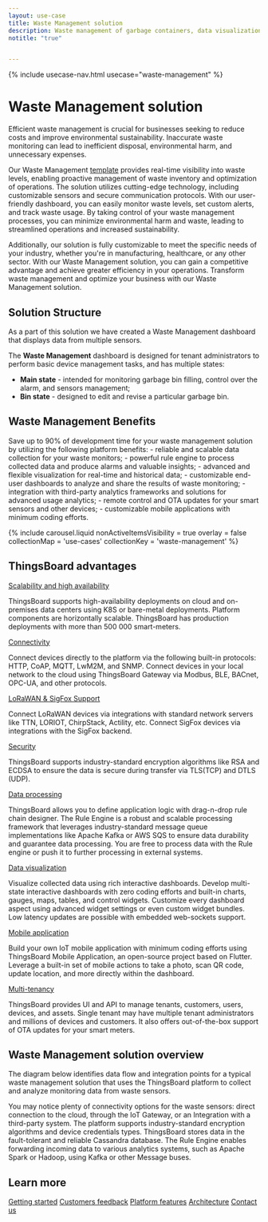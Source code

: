 ```yaml
---
layout: use-case
title: Waste Management solution
description: Waste management of garbage containers, data visualization, and device management with the ThingsBoard IoT Platform
notitle: "true"


---
```


{% include usecase-nav.html usecase="waste-management" %}

<h1 class="usecase-title">Waste Management solution</h1>

Efficient waste management is crucial for businesses seeking to reduce costs and improve environmental sustainability. Inaccurate waste monitoring can lead to inefficient disposal, environmental harm, and unnecessary expenses.
 
Our Waste Management <a href="/docs/paas/solution-templates/waste-management/">template</a> provides real-time visibility into waste levels, enabling proactive management of waste inventory and optimization of operations. The solution utilizes cutting-edge technology, including customizable sensors and secure communication protocols. With our user-friendly dashboard, you can easily monitor waste levels, set custom alerts, and track waste usage. By taking control of your waste management processes, you can minimize environmental harm and waste, leading to streamlined operations and increased sustainability.

Additionally, our solution is fully customizable to meet the specific needs of your industry, whether you're in manufacturing, healthcare, or any other sector. With our Waste Management solution, you can gain a competitive advantage and achieve greater efficiency in your operations. Transform waste management and optimize your business with our Waste Management solution.


<h2>Solution Structure</h2>

As a part of this solution we have created a Waste Management dashboard that displays data from multiple sensors.

The **Waste Management** dashboard is designed for tenant administrators to perform basic device management tasks, and has multiple states:
- **Main state** - intended for monitoring garbage bin filling, control over the alarm, and sensors management;
- **Bin state** - designed to edit and revise a particular garbage bin.


<h2>Waste Management Benefits</h2>
Save up to 90% of development time for your waste management solution by utilizing the following platform benefits:
- reliable and scalable data collection for your waste monitors;
- powerful rule engine to process collected data and produce alarms and valuable insights;
- advanced and flexible visualization for real-time and historical data;
- customizable end-user dashboards to analyze and share the results of waste monitoring;
- integration with third-party analytics frameworks and solutions for advanced usage analytics;
- remote control and OTA updates for your smart sensors and other devices;
- customizable mobile applications with minimum coding efforts.

{% include carousel.liquid nonActiveItemsVisibility = true overlay = false collectionMap = 'use-cases' collectionKey = 'waste-management' %}

## ThingsBoard advantages
<section class="usecase-advantages">
    <div class="usecase-background">
        <div class="bottom-features1"></div><div class="bottom-features2"></div><div class="small11"></div><div class="small12"></div>
    </div>
    <div class="cards row">
        <div class="col-lg-6">
            <div class="block">
                <object data="/images/microservices-icon.svg"></object>
                <div>
                    <a class="title" href="/docs/reference/msa/">Scalability and high availability</a>
                    <p>ThingsBoard supports high-availability deployments on cloud and on-premises data centers using K8S or bare-metal deployments. Platform components are horizontally scalable. ThingsBoard has production deployments with more than 500 000 smart-meters.</p>
                </div>
            </div>
        </div>
        <div class="col-lg-6">
            <div class="block">
                <object data="/images/telemetry-icon.svg"></object>
                <div>
                    <a class="title" href="/docs/getting-started-guides/connectivity/">Connectivity</a>
                    <p>Connect devices directly to the platform via the following built-in protocols: HTTP, CoAP, MQTT, LwM2M, and SNMP. Connect devices in your local network to the cloud using ThingsBoard Gateway via Modbus, BLE, BACnet, OPC-UA, and other protocols.</p>
                </div>
            </div>
        </div>
        <div class="col-lg-6">
            <div class="block">
                <object data="/images/integration-icon.svg"></object>
                <div>
                    <a class="title" href="/docs/user-guide/integrations/">LoRaWAN & SigFox Support</a>
                    <p>Connect LoRaWAN devices via integrations with standard network servers like TTN, LORIOT, ChirpStack, Actility, etc. Connect SigFox devices via integrations with the SigFox backend.</p>
                </div>
            </div>
        </div>
        <div class="col-lg-6">
            <div class="block">
                <object data="/images/security-icon.svg"></object>
                <div>
                    <a class="title" href="/docs/pe/user-guide/ssl/http-over-ssl/">Security</a>
                    <p>ThingsBoard supports industry-standard encryption algorithms like RSA and ECDSA to ensure the data is secure during transfer via TLS(TCP) and DTLS (UDP).</p>
                </div>
            </div>
        </div>
        <div class="col-lg-6">
            <div class="block">
                <object data="/images/engine-icon.svg"></object>
                <div>
                    <a class="title" href="/docs/pe/user-guide/rule-engine-2-0/overview/">Data processing</a>
                    <p>ThingsBoard allows you to define application logic with drag-n-drop rule chain designer. The Rule Engine is a robust and scalable processing framework that leverages industry-standard message queue implementations like Apache Kafka or AWS SQS to ensure data durability and guarantee data processing. You are free to process data with the Rule engine or push it to further processing in external systems.</p>
                </div>
            </div>
        </div>
        <div class="col-lg-6">
            <div class="block">
                <object data="/images/visualization-icon.svg"></object>
                <div>
                    <a class="title" href="/docs/user-guide/dashboards/">Data visualization</a>
                    <p>Visualize collected data using rich interactive dashboards. Develop multi-state interactive dashboards with zero coding efforts and built-in charts, gauges, maps, tables, and control widgets. Customize every dashboard aspect using advanced widget settings or even custom widget bundles. Low latency updates are possible with embedded web-sockets support.</p>
                </div>
            </div>
        </div>
        <div class="col-lg-6">
            <div class="block">
                <object data="/images/phone-icon.svg"></object>
                <div>
                    <a class="title" href="/docs/mobile/">Mobile application</a>
                    <p>Build your own IoT mobile application with minimum coding efforts using ThingsBoard Mobile Application, an open-source project based on Flutter. Leverage a built-in set of mobile actions to take a photo, scan QR code, update location, and more directly within the dashboard.</p>
                </div>
            </div>
        </div>
        <div class="col-lg-6">
            <div class="block">
                <object data="/images/tenancy-icon.svg"></object>
                <div>
                    <a class="title" href="/docs/user-guide/entities-and-relations/">Multi-tenancy</a>
                    <p>ThingsBoard provides UI and API to manage tenants, customers, users, devices, and assets. Single tenant may have multiple tenant administrators and millions of devices and customers. It also offers out-of-the-box support of OTA updates for your smart meters.</p>
                </div>
            </div>
        </div>
    </div>
</section>

## Waste Management solution overview

The diagram below identifies data flow and integration points for a typical waste management solution that uses the ThingsBoard platform to collect and analyze monitoring data from waste sensors.

<object width="100%" style="max-width: max-content; margin: 32px 0" data="/images/iot-use-cases/smart-energy-diagram.svg"></object>

You may notice plenty of connectivity options for the waste sensors: direct connection to the cloud, through the IoT Gateway, or an Integration with a third-party system.
The platform supports industry-standard encryption algorithms and device credentials types. ThingsBoard stores data in the fault-tolerant and reliable Cassandra database.
The Rule Engine enables forwarding incoming data to various analytics systems, such as Apache Spark or Hadoop, using Kafka or other Message buses.

## Learn more
<div class="usecases-bottom-nav">
    <a id="UseCases_WasteManage_GetStart" href="/docs/getting-started-guides/helloworld/" class="button gtm_button">Getting started</a>
    <a id="UseCases_WasteManage_CustomersFb" href="/industries/smart-energy/" class="button gtm_button">Customers feedback</a>
    <a id="UseCases_WasteManage_PlatformFeatures" href="/docs/#platform-features" class="button gtm_button">Platform features</a>
    <a id="UseCases_WasteManage_Architecture" href="/docs/reference/" class="button gtm_button">Architecture</a>
    <a id="UseCases_WasteManage_ContactUs" href="/docs/contact-us/" class="button gtm_button">Contact us</a>
</div>
